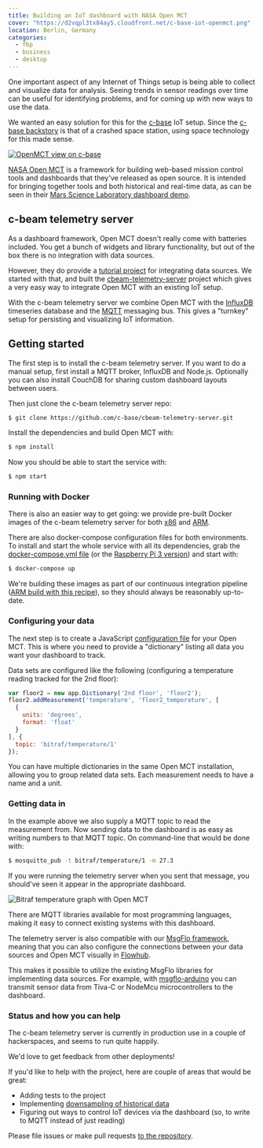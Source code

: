 ```yaml
---
title: Building an IoT dashboard with NASA Open MCT
cover: "https://d2vqpl3tx84ay5.cloudfront.net/c-base-iot-openmct.png"
location: Berlin, Germany
categories:
  - fbp
  - business
  - desktop
---
```

One important aspect of any Internet of Things setup is being able to collect and visualize data for analysis. Seeing trends in sensor readings over time can be useful for identifying problems, and for coming up with new ways to use the data.

We wanted an easy solution for this for the [c-base](https://c-base.org) IoT setup. Since the [c-base backstory](https://en.wikipedia.org/wiki/C-base#Mythological_self-image_of_the_c-base) is that of a crashed space station, using space technology for this made sense.

[![OpenMCT view on c-base](https://d2vqpl3tx84ay5.cloudfront.net/c-base-iot-openmct-small.png)](https://d2vqpl3tx84ay5.cloudfront.net/c-base-iot-openmct.png)                                                                                                                                                          

[NASA Open MCT](https://nasa.github.io/openmct/) is a framework for building web-based mission control tools and dashboards that they've released as open source. It is intended for bringing together tools and both historical and real-time data, as can be seen in their [Mars Science Laboratory dashboard demo](https://openmct-demo.herokuapp.com/).

## c-beam telemetry server

As a dashboard framework, Open MCT doesn't really come with batteries included. You get a bunch of widgets and library functionality, but out of the box there is no integration with data sources.

However, they do provide a [tutorial project](https://github.com/nasa/openmct-tutorial) for integrating data sources. We started with that, and built the [cbeam-telemetry-server](https://github.com/c-base/cbeam-telemetry-server) project which gives a very easy way to integrate Open MCT with an existing IoT setup.

With the c-beam telemetry server we combine Open MCT with the [InfluxDB](https://www.influxdata.com/) timeseries database and the [MQTT](http://mqtt.org/) messaging bus. This gives a "turnkey" setup for persisting and visualizing IoT information.

## Getting started

The first step is to install the c-beam telemetry server. If you want to do a manual setup, first install a MQTT broker, InfluxDB and Node.js. Optionally you can also install CouchDB for sharing custom dashboard layouts between users.

Then just clone the c-beam telemetry server repo:

```bash
$ git clone https://github.com/c-base/cbeam-telemetry-server.git
```

Install the dependencies and build Open MCT with:

```bash
$ npm install
```

Now you should be able to start the service with:

```bash
$ npm start
```

### Running with Docker

There is also an easier way to get going: we provide pre-built Docker images of the c-beam telemetry server for both [x86](https://hub.docker.com/r/cbase/cbeam-telemetry-server/) and [ARM](https://hub.docker.com/r/cbase/raspberrypi3-cbeam-telemetry-server/).

There are also docker-compose configuration files for both environments. To install and start the whole service with all its dependencies, grab the [docker-compose.yml file](https://github.com/c-base/cbeam-telemetry-server/blob/master/docker-compose.yml) (or the [Raspberry Pi 3 version](https://github.com/c-base/cbeam-telemetry-server/blob/master/docker-compose-raspberrypi3.yml)) and start with:

```bash
$ docker-compose up
```

We're building these images as part of our continuous integration pipeline ([ARM build with this recipe](https://blog.hypriot.com/post/setup-simple-ci-pipeline-for-arm-images/)), so they should always be reasonably up-to-date.

### Configuring your data

The next step is to create a JavaScript [configuration file](https://github.com/c-base/cbeam-telemetry-server/tree/master/config) for your Open MCT. This is where you need to provide a "dictionary" listing all data you want your dashboard to track.

Data sets are configured like the following (configuring a temperature reading tracked for the 2nd floor):

```javascript
var floor2 = new app.Dictionary('2nd floor', 'floor2');
floor2.addMeasurement('temperature', 'floor2_temperature', [
  {
    units: 'degrees',
    format: 'float'
  }
], {
  topic: 'bitraf/temperature/1'
});
```

You can have multiple dictionaries in the same Open MCT installation, allowing you to group related data sets. Each measurement needs to have a name and a unit.

### Getting data in

In the example above we also supply a MQTT topic to read the measurement from. Now sending data to the dashboard is as easy as writing numbers to that MQTT topic. On command-line that would be done with:

```bash
$ mosquitto_pub -t bitraf/temperature/1 -m 27.3
```

If you were running the telemetry server when you sent that message, you should've seen it appear in the appropriate dashboard.

![Bitraf temperature graph with Open MCT](https://d2vqpl3tx84ay5.cloudfront.net/bitraf-temperature-graph.jpeg)

There are MQTT libraries available for most programming languages, making it easy to connect existing systems with this dashboard.

The telemetry server is also compatible with our [MsgFlo framework](https://msgflo.org/), meaning that you can also configure the connections between your data sources and Open MCT visually in [Flowhub](https://flowhub.io).

This makes it possible to utilize the existing MsgFlo libraries for implementing data sources. For example, with [msgflo-arduino](https://github.com/msgflo/msgflo-arduino) you can transmit sensor data from Tiva-C or NodeMcu microcontrollers to the dashboard.

### Status and how you can help

The c-beam telemetry server is currently in production use in a couple of hackerspaces, and seems to run quite happily.

We'd love to get feedback from other deployments!

If you'd like to help with the project, here are couple of areas that would be great:

* Adding tests to the project
* Implementing [downsampling of historical data](https://github.com/c-base/cbeam-telemetry-server/issues/54)
* Figuring out ways to control IoT devices via the dashboard (so, to write to MQTT instead of just reading)

Please file issues or make pull requests [to the repository](https://github.com/c-base/cbeam-telemetry-server).